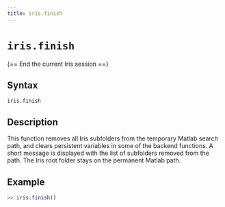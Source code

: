 ```yaml
---
title: iris.finish
---
```


# `iris.finish`

{== End the current Iris session ==}


## Syntax

    iris.finish


## Description

This function removes all Iris subfolders from the temporary Matlab search
path, and clears persistent variables in some of the backend functions. A
short message is displayed with the list of subfolders removed from the
path. The Iris root folder stays on the permanent Matlab path.


## Example

```matlab
>> iris.finish()
```


